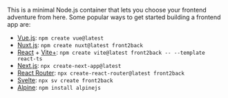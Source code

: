 This is a minimal Node.js container that lets you choose your frontend adventure from here. Some popular ways to get started building a frontend app are:
- [Vue.js](https://vuejs.org/guide/quick-start.html): `npm create vue@latest`
- [Nuxt.js](https://nuxt.com/docs/4.x/getting-started/installation): `npm create nuxt@latest front2back`
- [React](https://react.dev/learn/build-a-react-app-from-scratch) + [Vite+](https://viteplus.dev/): `npm create vite@latest front2back -- --template react-ts`
- [Next.js](https://nextjs.org/docs/app/getting-started/installation): `npx create-next-app@latest`
- [React Router](https://reactrouter.com/start/framework/installation): `npx create-react-router@latest front2back`
- [Svelte](https://svelte.dev/docs): `npx sv create front2back`
- [Alpine](https://alpinejs.dev/): `npm install alpinejs`
